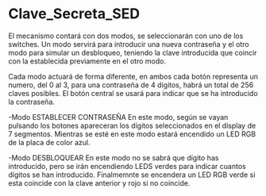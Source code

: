 # Clave_Secreta_SED

El mecanismo contará con dos modos, se seleccionarán con uno de los switches. Un modo servirá para introducir una nueva contraseña
y el otro modo para simular un desbloqueo, teniendo la clave introducida que coincir con la establecida previamente en el otro modo.

Cada modo actuará de forma diferente, en ambos cada botón representa un numero, del 0 al 3, para una contraseña de 4 digitos, habrá un 
total de 256 claves posibles. El botón central se usará para indicar que se ha introducido la contraseña.

-Modo ESTABLECER CONTRASEÑA
En este modo, según se vayan pulsando los botones apareceran los dígitos seleccionados en el display de 7 segmentos.
Mientras se esté en este modo estará encendido un LED RGB de la placa de color azul.

-Modo DESBLOQUEAR
En este modo no se sabrá que dígito has introducido, pero se irán encendiendo LEDS verdes para indicar cuantos dígitos se han introducido.
Finalmemnte se encendera un LED RGB verde si esta coincide con la clave anterior y rojo si no coincide.



